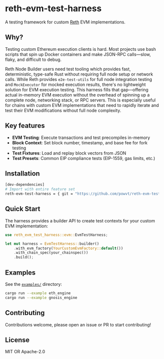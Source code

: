 # reth-evm-test-harness

A testing framework for custom [Reth](https://github.com/paradigmxyz/reth) EVM implementations.

## Why?

Testing custom Ethereum execution clients is hard. Most projects use bash scripts that spin up Docker containers and make JSON-RPC calls—slow, flaky, and difficult to debug.

Reth Node Builder users need test tooling which provides fast, deterministic, type-safe Rust without requiring full node setup or network calls. While Reth provides `e2e-test-utils` for full node integration testing and `MockExecutor` for mocked execution results, there's no lightweight solution for EVM execution testing. This harness fills that gap—offering actual in-memory EVM execution without the overhead of spinning up a complete node, networking stack, or RPC servers. This is especially useful for chains with custom EVM implementations that need to rapidly iterate and test their EVM modifications without full node complexity.

## Key features
- **EVM Testing**: Execute transactions and test precompiles in-memory
- **Block Context**: Set block number, timestamp, and base fee for fork testing
- **Test Fixtures**: Load and replay block vectors from JSON
- **Test Presets**: Common EIP compliance tests (EIP-1559, gas limits, etc.)

## Installation

```bash
[dev-dependencies]
# Import with entire feature set
reth-evm-test-harness = { git = "https://github.com/powvt/reth-evm-test-harness", features = ["fixtures", "engine"] }
```

## Quick Start

The harness provides a builder API to create test contexts for your custom EVM implementation:

```rust
use reth_evm_test_harness::evm::EvmTestHarness;

let mut harness = EvmTestHarness::builder()
    .with_evm_factory(YourCustomEvmFactory::default())
    .with_chain_spec(your_chainspec())
    .build();
```

## Examples

See the [`examples/`](examples/) directory:

```bash
cargo run --example eth_engine
cargo run --example gnosis_engine
```

## Contributing

Contributions welcome, please open an issue or PR to start contributing!

## License

MIT OR Apache-2.0
